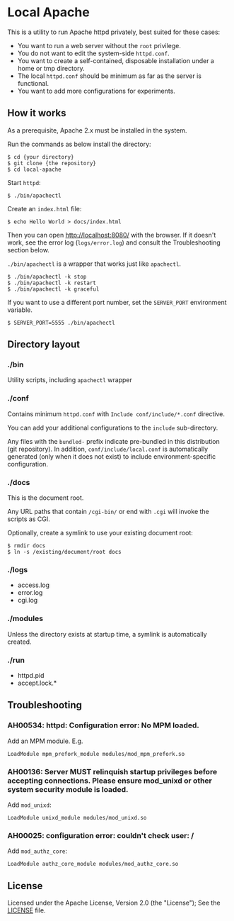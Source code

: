 # Local Apache

This is a utility to run Apache httpd privately, best suited for these cases:

* You want to run a web server without the `root` privilege.
* You do not want to edit the system-side `httpd.conf`.
* You want to create a self-contained, disposable installation under a home or tmp directory.
* The local `httpd.conf` should be minimum as far as the server is functional.
* You want to add more configurations for experiments.

## How it works

As a prerequisite, Apache 2.x must be installed in the system.

Run the commands as below install the directory:

    $ cd {your directory}
    $ git clone {the repository}
    $ cd local-apache

Start `httpd`:

    $ ./bin/apachectl

Create an `index.html` file:

    $ echo Hello World > docs/index.html

Then you can open [http://localhost:8080/](http://localhost:8080/) with the browser.
If it doesn't work, see the error log (`logs/error.log`) and consult the Troubleshooting section below.

`./bin/apachectl` is a wrapper that works just like `apachectl`.

    $ ./bin/apachectl -k stop
    $ ./bin/apachectl -k restart
    $ ./bin/apachectl -k graceful

If you want to use a different port number, set the `SERVER_PORT` environment variable.

    $ SERVER_PORT=5555 ./bin/apachectl

## Directory layout

### ./bin

Utility scripts, including `apachectl` wrapper

### ./conf

Contains minimum `httpd.conf` with `Include conf/include/*.conf` directive.

You can add your additional configurations to the `include` sub-directory.

Any files with the `bundled-` prefix indicate pre-bundled in this distribution (git repository).
In addition, `conf/include/local.conf` is automatically generated (only when it does not exist) to include environment-specific configuration.

### ./docs

This is the document root.

Any URL paths that contain `/cgi-bin/` or end with `.cgi` will invoke the scripts as CGI.

Optionally, create a symlink to use your existing document root:

    $ rmdir docs
    $ ln -s /existing/document/root docs

### ./logs

* access.log
* error.log
* cgi.log

### ./modules

Unless the directory exists at startup time, a symlink is automatically created.

### ./run

* httpd.pid
* accept.lock.*

## Troubleshooting

### AH00534: httpd: Configuration error: No MPM loaded.

Add an MPM module. E.g.

    LoadModule mpm_prefork_module modules/mod_mpm_prefork.so

### AH00136: Server MUST relinquish startup privileges before accepting connections.  Please ensure mod_unixd or other system security module is loaded.

Add `mod_unixd`:

    LoadModule unixd_module modules/mod_unixd.so

### AH00025: configuration error:  couldn't check user: /

Add `mod_authz_core`:

    LoadModule authz_core_module modules/mod_authz_core.so

## License

Licensed under the Apache License, Version 2.0 (the "License"); See the [LICENSE](LICENSE) file.
